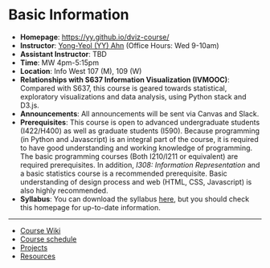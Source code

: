 # Basic Information

- **Homepage**: https://yy.github.io/dviz-course/
- **Instructor**: [Yong-Yeol (YY) Ahn](http://yongyeol.com) (Office Hours: Wed 9-10am)
- **Assistant Instructor**: TBD
- **Time**: MW 4pm-5:15pm
- **Location**: Info West 107 (M), 109 (W)
- **Relationships with S637 Information Visualization (IVMOOC)**: Compared with S637, this course is geared towards statistical, exploratory visualizations and data analysis, using Python stack and D3.js. 
- **Announcements**: All announcements will be sent via Canvas and Slack. 
- **Prerequisites**: This course is open to advanced undergraduate students (I422/H400) as well as graduate students (I590). Because programming (in Python and Javascript) is an integral part of the course, it is required to have good understanding and working knowledge of programming. The basic programming courses (Both I210/I211 or equivalent) are required prerequisites. In addition, *I308: Information Representation* and a basic statistics course is a recommended prerequisite. Basic understanding of design process and web (HTML, CSS, Javascript) is also highly recommended.
- **Syllabus**: You can download the syllabus [here](http://yongyeol.com/courses/2016F-dviz/syllabus.pdf), but you should check this homepage for up-to-date information. 

----

- [Course Wiki](https://github.com/yy/dviz-course/wiki)
- [Course schedule](https://github.com/yy/dviz-course/wiki/Schedule)
- [Projects](https://github.com/yy/dviz-course/wiki/Projects)
- [Resources](https://github.com/yy/dviz-course/wiki/Resources)
